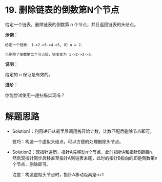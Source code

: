 # 19. 删除链表的倒数第N个节点

给定一个链表，删除链表的倒数第 *n* 个节点，并且返回链表的头结点。

**示例：**

```
给定一个链表: 1->2->3->4->5, 和 n = 2.

当删除了倒数第二个节点后，链表变为 1->2->3->5.
```

**说明：**

给定的 *n* 保证是有效的。

**进阶：**

你能尝试使用一趟扫描实现吗？



# 解题思路

* Solution1：利用递归从最里层调用栈开始计数，计数匹配后删除节点即可。

  技巧：构造一个虚拟头结点，可以方便的处理删除头节点。

* Solution2：双指针遍历，指针A先移动n个节点，此时指针A和指针B距离n，然后双指针同步后移直至指针A到链表末尾，此时的指针B指向的即是倒数第n个节点，删除即可。

  注意：构造虚拟头节点时，指针A移动距离是n+1